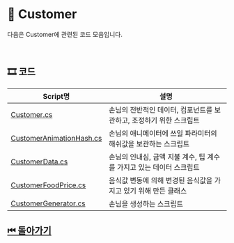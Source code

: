 # 🔎 Customer

다음은 Customer에 관련된 코드 모음입니다.

<!--
## 🕵️‍♀️ 간략 설명
손님은 
![이미지]() -->


<br>

## 🎞 코드 

| Script명 | 설명 |
|---|---|
|[Customer.cs](./Customer.cs) | 손님의 전반적인 데이터, 컴포넌트를 보관하고, 조정하기 위한 스크립트 |
|[CustomerAnimationHash.cs](./CustomerAnimationHash.cs)| 손님의 애니메이터에 쓰일 파라미터의 해쉬값을 보관하는 스크립트 |
|[CustomerData.cs](./CustomerData.cs)| 손님의 인내심, 금액 지불 계수, 팁 계수를 가지고 있는 데이터 스크립트  |
|[CustomerFoodPrice.cs](./CustomerFoodPrice.cs)| 음식값 변동에 의해 변경된 음식값을 가지고 있기 위해 만든 클래스 |
|[CustomerGenerator.cs](./CustomerGenerator.cs)| 손님을 생성하는 스크립트 |



## [⏮ 돌아가기](../../)
